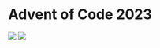 Advent of Code 2023
===================

![](https://img.shields.io/badge/stars%20⭐-16-yellow) ![](https://img.shields.io/badge/days%20completed-8-red)
